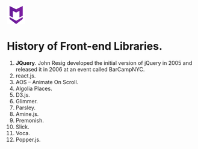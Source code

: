 
![alt text](https://github.com/adam-p/markdown-here/raw/master/src/common/images/icon48.png "Logo Title Text 1")
# History of Front-end Libraries.


1. **JQuery**.
    John Resig developed the initial version of jQuery in 2005 and released it in 2006 at an event called BarCampNYC.
2. react.js.
3. AOS – Animate On Scroll.
4. Algolia Places.
5. D3.js.
6. Glimmer.
7. Parsley.
8. Amine.js.
9. Premonish.
10. Slick.
11. Voca.
12. Popper.js.


